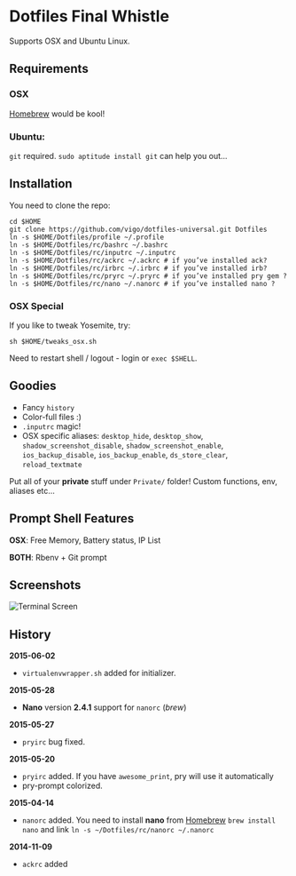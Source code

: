 # Dotfiles Final Whistle

Supports OSX and Ubuntu Linux.

## Requirements

### OSX

[Homebrew][01] would be kool!

### Ubuntu:
`git` required. `sudo aptitude install git` can help you out...

## Installation

You need to clone the repo:

    cd $HOME
    git clone https://github.com/vigo/dotfiles-universal.git Dotfiles
    ln -s $HOME/Dotfiles/profile ~/.profile
    ln -s $HOME/Dotfiles/rc/bashrc ~/.bashrc
    ln -s $HOME/Dotfiles/rc/inputrc ~/.inputrc
    ln -s $HOME/Dotfiles/rc/ackrc ~/.ackrc # if you’ve installed ack?
    ln -s $HOME/Dotfiles/rc/irbrc ~/.irbrc # if you’ve installed irb?
    ln -s $HOME/Dotfiles/rc/pryrc ~/.pryrc # if you’ve installed pry gem ?
    ln -s $HOME/Dotfiles/rc/nano ~/.nanorc # if you’ve installed nano ?

### OSX Special

If you like to tweak Yosemite, try:

    sh $HOME/tweaks_osx.sh

Need to restart shell / logout - login or `exec $SHELL`.

## Goodies

* Fancy `history`
* Color-full files :)
* `.inputrc` magic!
* OSX specific aliases: `desktop_hide`, `desktop_show`, `shadow_screenshot_disable`,
`shadow_screenshot_enable`, `ios_backup_disable`, `ios_backup_enable`,
`ds_store_clear`, `reload_textmate`

Put all of your **private** stuff under `Private/` folder! Custom functions,
env, aliases etc...

## Prompt Shell Features

**OSX**: Free Memory, Battery status, IP List

**BOTH**: Rbenv + Git prompt

## Screenshots

![Terminal Screen](http://i.imgur.com/dYNqSKj.png)

## History

**2015-06-02**

* `virtualenvwrapper.sh` added for initializer.

**2015-05-28**

* **Nano** version **2.4.1** support for `nanorc` (*brew*)

**2015-05-27**

* `pryirc` bug fixed.

**2015-05-20**

* `pryirc` added. If you have `awesome_print`, pry will use it automatically 
* pry-prompt colorized.

**2015-04-14**

* `nanorc` added. You need to install **nano** from [Homebrew][01]
`brew install nano` and link `ln -s ~/Dotfiles/rc/nanorc ~/.nanorc`

**2014-11-09**

* `ackrc` added


[01]: http://brew.sh
